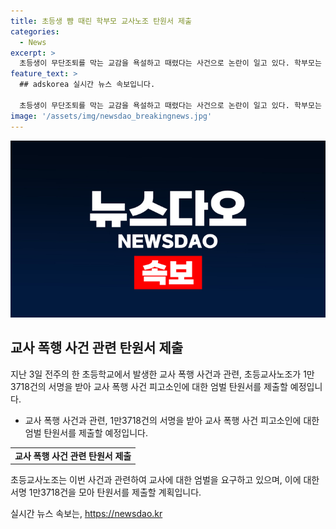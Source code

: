 ```yaml
---
title: 초등생 뺨 때린 학부모 교사노조 탄원서 제출
categories:
  - News
excerpt: >
  초등생이 무단조퇴를 막는 교감을 욕설하고 때렸다는 사건으로 논란이 일고 있다. 학부모는 자신의 아이가 친구의 자전거를 훔치고, 교감을 폭행하는 등 충격적인 행동을 보인 점에 대해 경찰에 처벌을 요구하고 있다. 이에 초등교사노조는 1만3700건의 서명을 받아 경찰에 제출할 예정이며, 논란이 확산된 이 사건에 대한 학부모의 억울함을 호소하고 있다. 또한 학생인권특별법에 대한 논란도 끊이지 않고 있으며, 초등교사 노조는 해당 법안을 폐기해야 한다는 입장을 고수하고 있다.
feature_text: >
  ## adskorea 실시간 뉴스 속보입니다.

  초등생이 무단조퇴를 막는 교감을 욕설하고 때렸다는 사건으로 논란이 일고 있다. 학부모는 자신의 아이가 친구의 자전거를 훔치고, 교감을 폭행하는 등 충격적인 행동을 보인 점에 대해 경찰에 처벌을 요구하고 있다. 이에 초등교사노조는 1만3700건의 서명을 받아 경찰에 제출할 예정이며, 논란이 확산된 이 사건에 대한 학부모의 억울함을 호소하고 있다. 또한 학생인권특별법에 대한 논란도 끊이지 않고 있으며, 초등교사 노조는 해당 법안을 폐기해야 한다는 입장을 고수하고 있다.
image: '/assets/img/newsdao_breakingnews.jpg'
---
```


<p><img src="/assets/img/newsdao_breakingnews.jpg" alt="adskorea 속보" /></p>

<h2 data-ke-size="size26">교사 폭행 사건 관련 탄원서 제출</h2>

<p data-ke-size="size16">지난 3일 전주의 한 초등학교에서 발생한 교사 폭행 사건과 관련, 초등교사노조가 1만3718건의 서명을 받아 교사 폭행 사건 피고소인에 대한 엄벌 탄원서를 제출할 예정입니다.</p>

<ul>
    <li>교사 폭행 사건과 관련, 1만3718건의 서명을 받아 교사 폭행 사건 피고소인에 대한 엄벌 탄원서를 제출할 예정입니다.</li>
</ul>

<table>
    <tr>
        <td style="text-align: center; height: 17px;"><b>교사 폭행 사건 관련 탄원서 제출</b></td>
    </tr>
</table>

<p data-ke-size="size16">초등교사노조는 이번 사건과 관련하여 교사에 대한 엄벌을 요구하고 있으며, 이에 대한 서명 1만3718건을 모아 탄원서를 제출할 계획입니다.</p>
실시간 뉴스 속보는, <a href="https://newsdao.kr" rel="dofollow">https://newsdao.kr</a>


